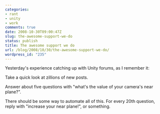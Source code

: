 ```yaml
---
categories:
- rant
- unity
- work
comments: true
date: 2008-10-30T09:00:47Z
slug: the-awesome-support-we-do
status: publish
title: The awesome support we do
url: /blog/2008/10/30/the-awesome-support-we-do/
wordpress_id: "235"
---
```


Yesterday's experience catching up with Unity forums, as I remember it:

Take a quick look at zillions of new posts.

Answer about five questions with "what's the value of your camera's near plane?".

There should be some way to automate all of this. For every 20th question, reply with "increase your near plane!", or something.
